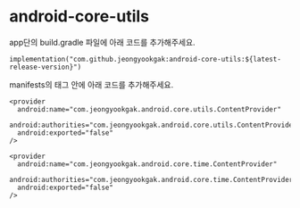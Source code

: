 # android-core-utils

app단의 build.gradle 파일에 아래 코드를 추가해주세요.
```
implementation("com.github.jeongyookgak:android-core-utils:${latest-release-version}")
```
manifests의 <Application> 태그 안에 아래 코드를 추가해주세요.
```
<provider
  android:name="com.jeongyookgak.android.core.utils.ContentProvider"
  android:authorities="com.jeongyookgak.android.core.utils.ContentProvider"
  android:exported="false"
/>
       
<provider
  android:name="com.jeongyookgak.android.core.time.ContentProvider"
  android:authorities="com.jeongyookgak.android.core.time.ContentProvider"
  android:exported="false"
/>
```